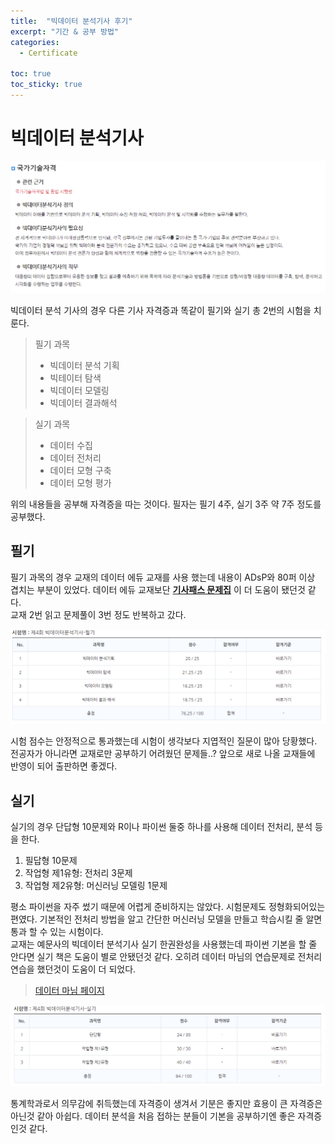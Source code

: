 ```yaml
---
title:  "빅데이터 분석기사 후기"
excerpt: "기간 & 공부 방법"
categories:
  - Certificate

toc: true
toc_sticky: true
---
```


# 빅데이터 분석기사

<img src="/assets/images/blog/bigdata_1.png"> 

빅데이터 분석 기사의 경우 다른 기사 자격증과 똑같이 필기와 실기 총 2번의 시험을 치룬다.  


> 필기 과목  
> - 빅데이터 분석 기획
> - 빅테이터 탐색
> - 빅데이터 모델링
> - 빅데이터 결과해석

> 실기 과목
> - 데이터 수집
> - 데이터 전처리
> - 데이터 모형 구축
> - 데이터 모형 평가

위의 내용들을 공부해 자격증을 따는 것이다. 
필자는 필기 4주, 실기 3주 약 7주 정도를 공부했다.  

## 필기

필기 과목의 경우 교재의 데이터 에듀 교재를 사용 했는데 내용이 ADsP와 80퍼 이상 겹치는 부분이 있었다. 데이터 에듀 교재보단 **[기사패스 문제집](http://www.kyobobook.co.kr/product/detailViewKor.laf?ejkGb=KOR&mallGb=KOR&barcode=9791191388121&orderClick=LBP&Kc=)** 이 더 도움이 됐던것 같다.  
교재 2번 읽고 문제풀이 3번 정도 반복하고 갔다. 

<img src="/assets/images/blog/bigdata_2.png"> 

시험 점수는 안정적으로 통과했는데 시험이 생각보다 지엽적인 질문이 많아 당황했다. 전공자가 아니라면 교재로만 공부하기 어려웠던 문제들..? 앞으로 새로 나올 교재들에 반영이 되어 출판하면 좋겠다.


## 실기
실기의 경우 단답형 10문제와 R이나 파이썬 둘중 하나를 사용해 데이터 전처리, 분석 등을 한다.
1. 필답형 10문제
2. 작업형 제1유형: 전처리 3문제
3. 작업형 제2유형: 머신러닝 모델링 1문제

평소 파이썬을 자주 썼기 때문에 어렵게 준비하지는 않았다. 시험문제도 정형화되어있는 편였다. 기본적인 전처리 방법을 알고 간단한 머신러닝 모델을 만들고 학습시킬 줄 알면 통과 할 수 있는 시험이다.  
교재는 예문사의 빅데이터 분석기사 실기 한권완성을 사용했는데 파이썬 기본을 할 줄 안다면 실기 책은 도움이 별로 안됐던것 같다. 오히려 데이터 마님의 연습문제로 전처리 연습을 했던것이 도움이 더 되었다.  

> [데이터 마님 페이지](https://www.datamanim.com/intro.html)

<img src="/assets/images/blog/bigdata_3.png"> 

통계학과로서 의무감에 취득했는데 자격증이 생겨서 기분은 좋지만 효용이 큰 자격증은 아닌것 같아 아쉽다. 데이터 분석을 처음 접하는 분들이 기본을 공부하기엔 좋은 자격증인것 같다.

